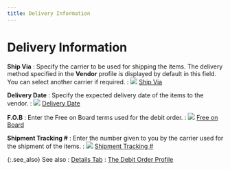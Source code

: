 ```yaml
---
title: Delivery Information
---
```


# Delivery Information


**Ship Via**
: Specify the carrier to be used for shipping the  items. The delivery method specified in the **Vendor**  profile is displayed by default in this field. You can select another  carrier if required.
: ![]({{site.pp_baseurl}}/img/lens.gif) [Ship Via]({{site.pp_baseurl}}/return-proc/doc-prof/contents/tabs/details/delivery-information/ship_via_pr.html)


**Delivery Date**
: Specify the expected delivery date of the items  to the vendor.
: ![]({{site.pp_baseurl}}/img/lens.gif) [Delivery  Date]({{site.pp_baseurl}}/return-proc/doc-prof/contents/tabs/details/delivery-information/delivery_date_pr.html)


**F.O.B**
: Enter the Free on Board terms used for the debit  order.
: ![]({{site.pp_baseurl}}/img/lens.gif) [Free on Board]({{site.pp_baseurl}}/return-proc/doc-prof/contents/tabs/details/delivery-information/fob_pr.html)


**Shipment Tracking #**
: Enter the number given to you by the carrier used  for the shipment of the items.
: ![]({{site.pp_baseurl}}/img/lens.gif) [Shipment  Tracking #]({{site.pp_baseurl}}/return-proc/doc-prof/contents/tabs/details/delivery-information/shipment_tracking_number_pr.html)


{:.see_also}
See also
: [Details  Tab]({{site.pp_baseurl}}/misc/details_dtv_do_step_by_step.html)
: [The Debit  Order Profile]({{site.pp_baseurl}}/return-proc/dos/create-debit-order/the-debit-order-profile/the_debit_order_profile.html)
